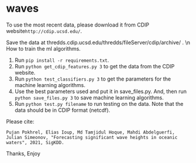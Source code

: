 # waves


To use the most recent data, please download it from CDIP website`http://cdip.ucsd.edu/`.

Save the data at thredds.cdip.ucsd.edu/thredds/fileServer/cdip/archive/ . 
\n
How to train the ml algorithms.

1) Run `pip install -r requirements.txt`.
1) Run `python get_cdip_features.py 3` to get the data from the CDIP website.
2) Run `python test_classifiers.py 3` to get the parameters for the machine learning algorithms.
3) Use the best parameters used and put it in save_files.py. And, then run `python save_files.py 3` to save machine learning algorithms.
4) Run `python test.py filename` to run testing on the data. Note that the data should be in CDIP format (netcdf).


Please cite:

`Pujan Pokhrel, Elias Ioup, Md Tamjidul Hoque, Mahdi Abdelguerfi, Julian Simeonov, "Forecasting significant wave heights in oceanic waters", 2021, SigKDD.
`

Thanks,
Enjoy
